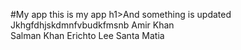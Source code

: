 #My app this is my app
h1>And something is updated
Jkhgfdhjskdmnfvbudkfmsnb
Amir Khan	
Salman Khan
Erichto
Lee
Santa Matia

